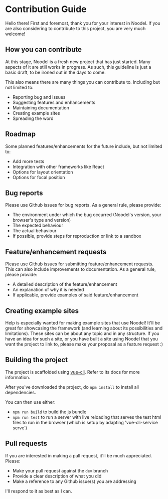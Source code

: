 # Contribution Guide
Hello there! First and foremost, thank you for your interest in Noodel. If you are also considering to contribute to this project, you are very much welcome! 

## How you can contribute
At this stage, Noodel is a fresh new project that has just started. Many aspects of it are still works in progress. As such, this guideline is just a basic draft, to be ironed out in the days to come. 

This also means there are many things you can contribute to. Including but not limited to:
- Reporting bug and issues
- Suggesting features and enhancements
- Maintaining documentation
- Creating example sites
- Spreading the word

## Roadmap
Some planned features/enhancements for the future include, but not limited to:
- Add more tests
- Integration with other frameworks like React
- Options for layout orientation
- Options for focal position

## Bug reports
Please use Github issues for bug reports. As a general rule, please provide:
- The environment under which the bug occurred (Noodel's version, your browser's type and version)
- The expected behaviour
- The actual behaviour
- If possible, provide steps for reproduction or link to a sandbox

## Feature/enhancement requests
Please use Github issues for submitting feature/enhancement requests. This can also include improvements to documentation. As a general rule, please provide:
- A detailed description of the feature/enhancement
- An explanation of why it is needed
- If applicable, provide examples of said feature/enhancement

## Creating example sites
Help is especially wanted for making example sites that use Noodel! It'll be great for showcasing the framework (and learning about its possibilities and limitations). These sites can be about any topic and in any structure. If you have an idea for such a site, or you have built a site using Noodel that you want the project to link to, please make your proposal as a feature request :)

## Building the project
The project is scaffolded using [vue-cli](https://cli.vuejs.org/). Refer to its docs for more information.

After you've downloaded the project, do `npm install` to install all dependencies. 

You can then use either:
- `npm run build` to build the js bundle
- `npm run test` to run a server with live reloading that serves the test html files to run in the browser (which is setup by adapting 'vue-cli-service serve')

## Pull requests
If you are interested in making a pull request, it'll be much appreciated. Please:
- Make your pull request against the `dev` branch
- Provide a clear description of what you did
- Make a reference to any Github issue(s) you are addressing

I'll respond to it as best as I can.